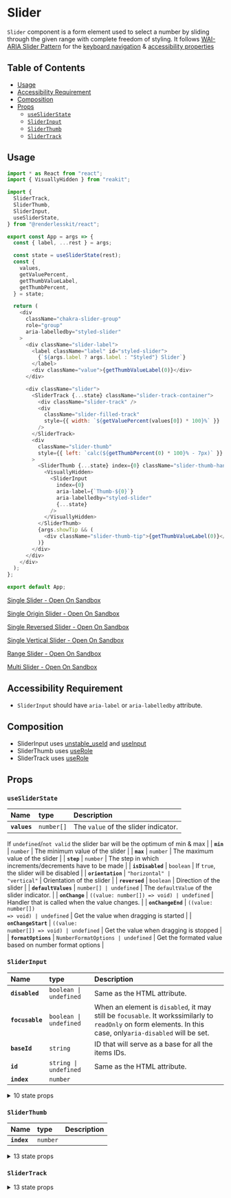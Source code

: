 # Slider

`Slider` component is a form element used to select a number by sliding through
the given range with complete freedom of styling. It follows
[WAI-ARIA Slider Pattern](https://www.w3.org/TR/wai-aria-practices-1.2/#slider)
for the
[keyboard navigation](https://www.w3.org/TR/wai-aria-practices-1.2/#slider_kbd_interaction)
&
[accessibility properties](https://www.w3.org/TR/wai-aria-practices-1.2/#slider_roles_states_props)

## Table of Contents

- [Usage](#usage)
- [Accessibility Requirement](#accessibility-requirement)
- [Composition](#composition)
- [Props](#props)
  - [`useSliderState`](#usesliderstate)
  - [`SliderInput`](#sliderinput)
  - [`SliderThumb`](#sliderthumb)
  - [`SliderTrack`](#slidertrack)

## Usage

```js
import * as React from "react";
import { VisuallyHidden } from "reakit";

import {
  SliderTrack,
  SliderThumb,
  SliderInput,
  useSliderState,
} from "@renderlesskit/react";

export const App = args => {
  const { label, ...rest } = args;

  const state = useSliderState(rest);
  const {
    values,
    getValuePercent,
    getThumbValueLabel,
    getThumbPercent,
  } = state;

  return (
    <div
      className="chakra-slider-group"
      role="group"
      aria-labelledby="styled-slider"
    >
      <div className="slider-label">
        <label className="label" id="styled-slider">
          {`${args.label ? args.label : "Styled"} Slider`}
        </label>
        <div className="value">{getThumbValueLabel(0)}</div>
      </div>

      <div className="slider">
        <SliderTrack {...state} className="slider-track-container">
          <div className="slider-track" />
          <div
            className="slider-filled-track"
            style={{ width: `${getValuePercent(values[0]) * 100}%` }}
          />
        </SliderTrack>
        <div
          className="slider-thumb"
          style={{ left: `calc(${getThumbPercent(0) * 100}% - 7px)` }}
        >
          <SliderThumb {...state} index={0} className="slider-thumb-handle">
            <VisuallyHidden>
              <SliderInput
                index={0}
                aria-label={`Thumb-${0}`}
                aria-labelledby="styled-slider"
                {...state}
              />
            </VisuallyHidden>
          </SliderThumb>
          {args.showTip && (
            <div className="slider-thumb-tip">{getThumbValueLabel(0)}</div>
          )}
        </div>
      </div>
    </div>
  );
};

export default App;
```

[Single Slider - Open On Sandbox](https://codesandbox.io/s/y9flc)

[Single Origin Slider - Open On Sandbox](https://codesandbox.io/s/gx8g9)

[Single Reversed Slider - Open On Sandbox](https://codesandbox.io/s/imb5z)

[Single Vertical Slider - Open On Sandbox](https://codesandbox.io/s/cucsm)

[Range Slider - Open On Sandbox](https://codesandbox.io/s/hqgi1)

[Multi Slider - Open On Sandbox](https://codesandbox.io/s/megin)

## Accessibility Requirement

- `SliderInput` should have `aria-label` or `aria-labelledby` attribute.

## Composition

- SliderInput uses [unstable_useId](https://reakit.io/docs/id) and
  [useInput](https://reakit.io/docs/input/)
- SliderThumb uses [useRole](https://reakit.io/docs/role)
- SliderTrack uses [useRole](https://reakit.io/docs/role)

## Props

### `useSliderState`

| Name         | type                  | Description                          |
| :----------- | :-------------------- | :----------------------------------- |
| **`values`** | <code>number[]</code> | The `value` of the slider indicator. |

If `undefined`/`not valid` the slider bar will be the optimum of min & max | |
**`min`** | <code>number</code> | The minimum value of the slider | | **`max`**
| <code>number</code> | The maximum value of the slider | | **`step`** |
<code>number</code> | The step in which increments/decrements have to be made |
| **`isDisabled`** | <code>boolean</code> | If `true`, the slider will be
disabled | | **`orientation`** | <code>&#34;horizontal&#34; \|
&#34;vertical&#34;</code> | Orientation of the slider | | **`reversed`** |
<code>boolean</code> | Direction of the slider | | **`defaultValues`** |
<code>number[] \| undefined</code> | The `defaultValue` of the slider indicator.
| | **`onChange`** | <code>((value: number[]) =&#62; void) \| undefined</code> |
Handler that is called when the value changes. | | **`onChangeEnd`** |
<code>((value: number[]) =&#62; void) \| undefined</code> | Get the value when
dragging is started | | **`onChangeStart`** | <code>((value: number[]) =&#62;
void) \| undefined</code> | Get the value when dragging is stopped | |
**`formatOptions`** | <code>NumberFormatOptions \| undefined</code> | Get the
formated value based on number format options |

### `SliderInput`

| Name            | type                              | Description                                                                                                                                                  |
| :-------------- | :-------------------------------- | :----------------------------------------------------------------------------------------------------------------------------------------------------------- |
| **`disabled`**  | <code>boolean \| undefined</code> | Same as the HTML attribute.                                                                                                                                  |
| **`focusable`** | <code>boolean \| undefined</code> | When an element is `disabled`, it may still be `focusable`. It workssimilarly to `readOnly` on form elements. In this case, only`aria-disabled` will be set. |
| **`baseId`**    | <code>string</code>               | ID that will serve as a base for all the items IDs.                                                                                                          |
| **`id`**        | <code>string \| undefined</code>  | Same as the HTML attribute.                                                                                                                                  |
| **`index`**     | <code>number</code>               |                                                                                                                                                              |

<details><summary>10 state props</summary>
> These props are returned by the state hook. You can spread them into this component (`{...state}`) or pass them separately. You can also provide these props from your own state logic.

| **`step`** | <code>number</code> | The step in which increments/decrements
have to be made | | **`isDisabled`** | <code>boolean</code> | If `true`, the
slider will be disabled | | **`orientation`** | <code>&#34;horizontal&#34; \|
&#34;vertical&#34;</code> | Orientation of the slider | | **`getThumbMinValue`**
| <code>(index: number) =&#62; number</code> | Returns the min values for the
index | | **`getThumbMaxValue`** | <code>(index: number) =&#62; number</code> |
Returns the max values for the index | | **`getThumbValueLabel`** |
<code>(index: number) =&#62; string</code> | Returns the formatted thumb value
based on it's index | | **`registerInput`** | <code>(item: Item) =&#62;
void</code> | Register the inputs on mount | | **`unregisterInput`** |
<code>(id: string) =&#62; void</code> | Unregister the inputs on mount | |
**`setFocusedThumb`** | <code>(index: number \| undefined) =&#62; void</code> |
Set currently Focused Thumb | | **`setThumbValue`** | <code>(index: number,
value: number) =&#62; void</code> | Sets value for thumb. The actually value set
will be clamped and rounded according to min/max/step |

</details>

### `SliderThumb`

| Name        | type                | Description |
| :---------- | :------------------ | :---------- |
| **`index`** | <code>number</code> |             |

<details><summary>13 state props</summary>
> These props are returned by the state hook. You can spread them into this component (`{...state}`) or pass them separately. You can also provide these props from your own state logic.

| **`step`** | <code>number</code> | The step in which increments/decrements
have to be made | | **`isDisabled`** | <code>boolean</code> | If `true`, the
slider will be disabled | | **`orientation`** | <code>&#34;horizontal&#34; \|
&#34;vertical&#34;</code> | Orientation of the slider | | **`reversed`** |
<code>boolean</code> | Direction of the slider | | **`trackRef`** |
<code>RefObject&#60;HTMLElement \| null&#62;</code> | The track slider element.
| | **`focusedThumb`** | <code>number \| undefined</code> | Currently focused
thumb | | **`getThumbValue`** | <code>(index: number) =&#62; number</code> | Get
Thumb value based on its index | | **`getThumbPercent`** | <code>(index: number)
=&#62; number</code> | Returns the value offset as a percentage from 0 to 1. | |
**`inputs`** | <code>Item[]</code> | Get all the inputs in the DOM | |
**`setThumbValue`** | <code>(index: number, value: number) =&#62; void</code> |
Sets value for thumb. The actually value set will be clamped and rounded
according to min/max/step | | **`setThumbEditable`** | <code>(index: number,
editable: boolean) =&#62; void</code> | Set true if the thumb registered is
editable | | **`setThumbDragging`** | <code>(index: number, dragging: boolean)
=&#62; void</code> | set dragging true if the thumb registered is being
currently dragged | | **`setThumbPercent`** | <code>(index: number, percent:
number) =&#62; void</code> | Sets value for thumb by percent offset (between 0
and 1) |

</details>

### `SliderTrack`

<details><summary>13 state props</summary>
> These props are returned by the state hook. You can spread them into this component (`{...state}`) or pass them separately. You can also provide these props from your own state logic.

| **`values`** | <code>number[]</code> | The `value` of the slider indicator.

If `undefined`/`not valid` the slider bar will be the optimum of min & max | |
**`isDisabled`** | <code>boolean</code> | If `true`, the slider will be disabled
| | **`orientation`** | <code>&#34;horizontal&#34; \| &#34;vertical&#34;</code>
| Orientation of the slider | | **`reversed`** | <code>boolean</code> |
Direction of the slider | | **`trackRef`** | <code>RefObject&#60;HTMLElement \|
null&#62;</code> | The track slider element. | | **`getThumbPercent`** |
<code>(index: number) =&#62; number</code> | Returns the value offset as a
percentage from 0 to 1. | | **`getPercentValue`** | <code>(percent: number)
=&#62; number</code> | Converts a percent along track (between 0 and 1) to the
corresponding value | | **`isThumbEditable`** | <code>(index: number) =&#62;
boolean</code> | Get editableThumb based on the index | | **`isThumbDragging`**
| <code>(index: number) =&#62; boolean</code> | Whether a specific index is
being dragged | | **`setFocusedThumb`** | <code>(index: number \| undefined)
=&#62; void</code> | Set currently Focused Thumb | | **`setThumbValue`** |
<code>(index: number, value: number) =&#62; void</code> | Sets value for thumb.
The actually value set will be clamped and rounded according to min/max/step | |
**`setThumbDragging`** | <code>(index: number, dragging: boolean) =&#62;
void</code> | set dragging true if the thumb registered is being currently
dragged | | **`setThumbPercent`** | <code>(index: number, percent: number)
=&#62; void</code> | Sets value for thumb by percent offset (between 0 and 1) |

</details>
